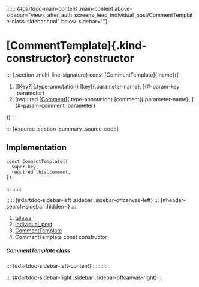 :::::: {#dartdoc-main-content .main-content above-sidebar="views_after_auth_screens_feed_individual_post/CommentTemplate-class-sidebar.html" below-sidebar=""}
<div>

# [CommentTemplate]{.kind-constructor} constructor

</div>

::: {.section .multi-line-signature}
const [CommentTemplate]{.name}({

1.  [[[Key](https://api.flutter.dev/flutter/foundation/Key-class.html)?]{.type-annotation}
    [key]{.parameter-name}, ]{#-param-key .parameter}
2.  [required
    [[Comment](../../models_comment_comment_model/Comment-class.html)]{.type-annotation}
    [comment]{.parameter-name}, ]{#-param-comment .parameter}

})
:::

::: {#source .section .summary .source-code}
## Implementation

``` language-dart
const CommentTemplate({
  super.key,
  required this.comment,
});
```
:::
::::::

::::: {#dartdoc-sidebar-left .sidebar .sidebar-offcanvas-left}
::: {#header-search-sidebar .hidden-l}
:::

1.  [talawa](../../index.html)
2.  [individual_post](../../views_after_auth_screens_feed_individual_post/)
3.  [CommentTemplate](../../views_after_auth_screens_feed_individual_post/CommentTemplate-class.html)
4.  CommentTemplate const constructor

##### CommentTemplate class

::: {#dartdoc-sidebar-left-content}
:::
:::::

::: {#dartdoc-sidebar-right .sidebar .sidebar-offcanvas-right}
:::
